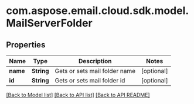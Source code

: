 
# com.aspose.email.cloud.sdk.model.MailServerFolder

## Properties
Name | Type | Description | Notes
------------ | ------------- | ------------- | -------------
**name** | **String** | Gets or sets mail folder name              |  [optional]
**id** | **String** | Gets or sets mail folder id              |  [optional]


    
    


    
    


[[Back to Model list]](README.md#documentation-for-models) [[Back to API list]](README.md#documentation-for-api-endpoints) [[Back to API README]](README.md)

